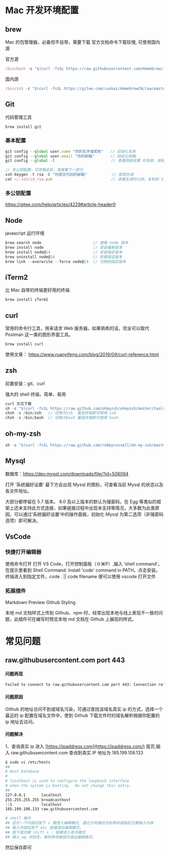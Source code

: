 # Mac 开发环境配置

## brew

Mac 的包管理器，必备但不自带，需要下载
官方文档命令下载较慢, 可使用国内源  

官方源

```javascript
/bin/bash -c "$(curl -fsSL https://raw.githubusercontent.com/Homebrew/install/HEAD/install.sh)"
````

国内源

```javascript
/bin/zsh -c "$(curl -fsSL https://gitee.com/cunkai/HomebrewCN/raw/masteHomebrew.sh)"
````
## Git
代码管理工具
```javascript
brew install git
````
### 基本配置
```javascript
git config --global user.name "你的名字或昵称"   // 初始化名称
git config --global user.email "你的邮箱"       // 初始化邮箱
git config --global -l                         // 查看刚刚设置 的名称、邮箱

// 多公钥配置，可忽略此处，直接看下一部分
ssh-keygen -t rsa -C "你提交代码的邮箱"           // 密钥生成
cat ~/.ssh/id_rsa.pub                          // 查看生成的公钥，复制到 Github 等代码库
````

### 多公钥配置
https://gitee.com/help/articles/4229#article-header0

## Node
javascript 运行环境
```javascript
brew search node                       // 搜索 node 版本
brew install node                      // 安装最新版本
brew install node@14                   // 安装指定版本
brew uninstall node@14                 // 卸载指定版本
brew link --overwrite --force node@14  // 切换到指定版本
````
## iTerm2
比 Mac 自带的终端更好用的终端
```javascript
brew install iTerm2
````

## curl
常用的命令行工具，用来请求 Web 服务器。如果熟练的话，完全可以取代 Postman 这一类的图形界面工具。
```javascript
brew install curl
````
使用文章： https://www.ruanyifeng.com/blog/2019/09/curl-reference.html

## zsh

前置安装：git、curl

强大的 shell 终端，简单、易用
```javascript
curl 方式下载
sh -c "$(curl -fsSL https://raw.github.com/ohmyzsh/ohmyzsh/master/tools/install.sh)"
chsh -s /bin/zsh   // 切换为zsh  重启终端即可使用 zsh
chsh -s /bin/bash  // 切换为bash 重启终端即可使用 bash
````
## oh-my-zsh
```javascript
sh -c "$(curl -fsSL https://raw.github.com/robbyrussell/oh-my-zsh/master/tools/install.sh)"
````
## Mysql
数据库：https://dev.mysql.com/downloads/file/?id=508094

打开 ‘系统偏好设置’ 最下方会出现 Mysql 的图标，可查看当前 Mysql 的状态以及各文件地址。

大部分都停留在 5.7 版本。 8.0 及以上版本的默认为强密码，在 Egg 等类似的框架上还未支持此方式连接，如果链接过程中出现未支持等情况，大多数为此类原因，可以通过‘系统偏好设置’中的操作面板，初始化 Mysql 为第二选项（非强密码选项）即可解决。
## VsCode
### 快捷打开编辑器
使用命令打开 
打开 VS Code，打开控制面板（⇧⌘P）,输入 ‘shell command’，在提示里看到 Shell Command: Install 'code' command in PATH，点击安装。
终端进入到指定文件，code . || code filename 便可以使用 vscode 打开文件

### 拓展插件
Markdown Preview Github Styling

本地 md 文档样式上传到 Github、npm 时，经常出现本地与线上表现不一致的问题，此插件可在编写时预览本地 md 文档在 Github 上展现的样式。

# 常见问题
## raw.githubusercontent.com port 443

#### 问题再现
```sh
Failed to connect to raw.githubusercontent.com port 443: Connection refused
```
#### 问题原因
Github 的地址访问不到或域名污染，可通过查找该域名真实 ip 的方式，选择一个最近的 ip 配置在域名文件中，使到 Github 下载文件时的域名解析根据你配置的 ip 地址去访问。

#### 问题解决

1、查询真实 ip 
进入 [https://ipaddress.com](https://ipaddress.com/) 首页,输入 raw.githubusercontent.com 查询到真实 IP 地址为 185.199.108.133
```sh
$ sudo vi /etc/hosts  
##
# Host Database
#
# localhost is used to configure the loopback interface
# when the system is booting.  Do not change this entry.
##
127.0.0.1       localhost
255.255.255.255 broadcasthost
::1             localhost
185.199.108.133 raw.githubusercontent.com

# shell 操作
## 显示一下内容后按下 i 键进入编辑模式，通过方向键将光标移动道🈯️定位置输入内容
## 输入完成后按下 esc 按键退出编辑模式。
## 按下组合键 shift + : 按键进入命令模式
## 输入 wq 并回车，保存修改被容并退出编辑模式。
```
然后保存即可
